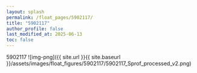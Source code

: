 ```yaml
---
layout: splash
permalink: /float_pages/5902117/
title: "5902117"
author_profile: false
last_modified_at: 2025-06-13
toc: false
---
```

 
5902117
![img-png]({{ site.url }}{{ site.baseurl }}/assets/images/float_figures/5902117/5902117_Sprof_processed_v2.png)